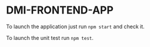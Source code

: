 # DMI-FRONTEND-APP

To launch the application just run `npm start` and check it.

To launch the unit test run `npm test`.
